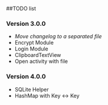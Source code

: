 ##TODO list

### Version 3.0.0
 - *Move changelog to a separated file*
 - Encrypt Module
 - Login Module
 - ClipboardTextView
 - Open activity with file

### Version 4.0.0
 - SQLite Helper
 - HashMap with Key <-> Key
